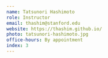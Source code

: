 ```yaml
---
name: Tatsunori Hashimoto
role: Instructor
email: thashim@stanford.edu
website: https://thashim.github.io/
photo: tatsunori-hashimoto.jpg
office-hours: By appointment
index: 3
---
```

